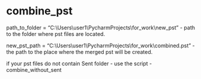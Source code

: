 # combine_pst

path_to_folder = “C:\Users\user1\PycharmProjects\for_work\\new_pst” - path to the folder where pst files are located.

new_pst_path = “C:\Users\user1\PycharmProjects\for_work\combined.pst” - the path to the place where the merged pst will be created.

if your pst files do not contain Sent folder - use the script - combine_without_sent
